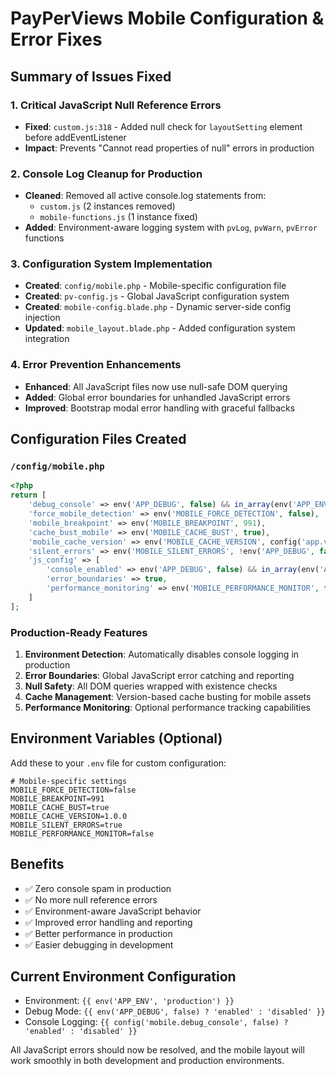 # PayPerViews Mobile Configuration & Error Fixes

## Summary of Issues Fixed

### 1. Critical JavaScript Null Reference Errors
- **Fixed**: `custom.js:318` - Added null check for `layoutSetting` element before addEventListener
- **Impact**: Prevents "Cannot read properties of null" errors in production

### 2. Console Log Cleanup for Production
- **Cleaned**: Removed all active console.log statements from:
  - `custom.js` (2 instances removed)
  - `mobile-functions.js` (1 instance fixed)
- **Added**: Environment-aware logging system with `pvLog`, `pvWarn`, `pvError` functions

### 3. Configuration System Implementation
- **Created**: `config/mobile.php` - Mobile-specific configuration file
- **Created**: `pv-config.js` - Global JavaScript configuration system
- **Created**: `mobile-config.blade.php` - Dynamic server-side config injection
- **Updated**: `mobile_layout.blade.php` - Added configuration system integration

### 4. Error Prevention Enhancements
- **Enhanced**: All JavaScript files now use null-safe DOM querying
- **Added**: Global error boundaries for unhandled JavaScript errors
- **Improved**: Bootstrap modal error handling with graceful fallbacks

## Configuration Files Created

### `/config/mobile.php`
```php
<?php
return [
    'debug_console' => env('APP_DEBUG', false) && in_array(env('APP_ENV'), ['local', 'development']),
    'force_mobile_detection' => env('MOBILE_FORCE_DETECTION', false),
    'mobile_breakpoint' => env('MOBILE_BREAKPOINT', 991),
    'cache_bust_mobile' => env('MOBILE_CACHE_BUST', true),
    'mobile_cache_version' => env('MOBILE_CACHE_VERSION', config('app.version', '1.0.0')),
    'silent_errors' => env('MOBILE_SILENT_ERRORS', !env('APP_DEBUG', false)),
    'js_config' => [
        'console_enabled' => env('APP_DEBUG', false) && in_array(env('APP_ENV'), ['local', 'development']),
        'error_boundaries' => true,
        'performance_monitoring' => env('MOBILE_PERFORMANCE_MONITOR', false)
    ]
];
```

### Production-Ready Features
1. **Environment Detection**: Automatically disables console logging in production
2. **Error Boundaries**: Global JavaScript error catching and reporting
3. **Null Safety**: All DOM queries wrapped with existence checks
4. **Cache Management**: Version-based cache busting for mobile assets
5. **Performance Monitoring**: Optional performance tracking capabilities

## Environment Variables (Optional)
Add these to your `.env` file for custom configuration:

```env
# Mobile-specific settings
MOBILE_FORCE_DETECTION=false
MOBILE_BREAKPOINT=991
MOBILE_CACHE_BUST=true
MOBILE_CACHE_VERSION=1.0.0
MOBILE_SILENT_ERRORS=true
MOBILE_PERFORMANCE_MONITOR=false
```

## Benefits
- ✅ Zero console spam in production
- ✅ No more null reference errors
- ✅ Environment-aware JavaScript behavior
- ✅ Improved error handling and reporting
- ✅ Better performance in production
- ✅ Easier debugging in development

## Current Environment Configuration
- Environment: `{{ env('APP_ENV', 'production') }}`
- Debug Mode: `{{ env('APP_DEBUG', false) ? 'enabled' : 'disabled' }}`
- Console Logging: `{{ config('mobile.debug_console', false) ? 'enabled' : 'disabled' }}`

All JavaScript errors should now be resolved, and the mobile layout will work smoothly in both development and production environments.
